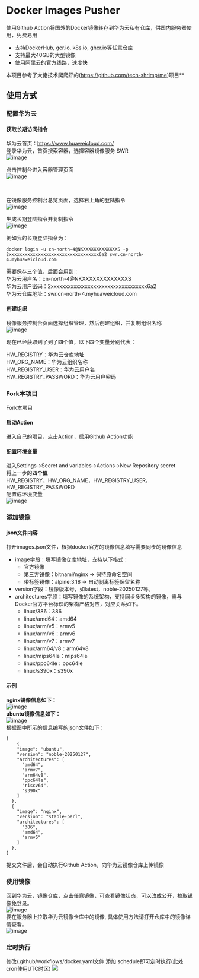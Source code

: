 # Docker Images Pusher

使用Github Action将国外的Docker镜像转存到华为云私有仓库，供国内服务器使用，免费易用<br>
- 支持DockerHub, gcr.io, k8s.io, ghcr.io等任意仓库<br>
- 支持最大40GB的大型镜像<br>
- 使用阿里云的官方线路，速度快<br>

本项目参考了大佬技术爬爬虾的(https://github.com/tech-shrimp/me)项目**<br>

## 使用方式


### 配置华为云
#### 获取长期访问指令
华为云首页：https://www.huaweicloud.com/<br>
登录华为云，首页搜索容器，选择容器镜像服务 SWR<br>
![image](https://github.com/user-attachments/assets/29bf8d98-7d4e-437e-b172-82526202bc20)
<br>

点击控制台进入容器管理页面<br>
![image](https://github.com/user-attachments/assets/c46b2253-0a52-47ed-9d85-4ffadc4a8062)

<br>

在镜像服务控制台总览页面，选择右上角的登陆指令<br>
![image](https://github.com/user-attachments/assets/aff2a25f-1646-4fbe-9bf2-6ad289011cc1)

生成长期登陆指令并复制指令<br>
![image](https://github.com/user-attachments/assets/7f55a99a-a6ce-4d49-94d2-3853b20a0ab5)

例如我的长期登陆指令为：<br>
```
docker login -u cn-north-4@NKXXXXXXXXXXXXXS -p 2xxxxxxxxxxxxxxxxxxxxxxxxxxxxxxxxxx6a2 swr.cn-north-4.myhuaweicloud.com
```


需要保存三个值，后面会用到：<br>
华为云用户名：cn-north-4@NKXXXXXXXXXXXXXS<br>
华为云用户密码：2xxxxxxxxxxxxxxxxxxxxxxxxxxxxxxxxxx6a2<br>
华为云仓库地址：swr.cn-north-4.myhuaweicloud.com<br>

#### 创建组织

镜像服务控制台页面选择组织管理，然后创建组织，并复制组织名称<br>
![image](https://github.com/user-attachments/assets/4d5ba05f-00c2-4aac-aca2-0fc74da9269c)

现在已经获取到了到了四个值，以下四个变量分别代表：<br>

HW_REGISTRY：华为云仓库地址<br>
HW_ORG_NAME：华为云组织名称<br>
HW_REGISTRY_USER：华为云用户名<br>
HW_REGISTRY_PASSWORD：华为云用户密码<br>

### Fork本项目
Fork本项目<br>
#### 启动Action
进入自己的项目，点击Action，启用Github Action功能<br>
#### 配置环境变量
进入Settings->Secret and variables->Actions->New Repository secret<br>
将上一步的**四个值**<br>
HW_REGISTRY，HW_ORG_NAME，HW_REGISTRY_USER，HW_REGISTRY_PASSWORD<br>
配置成环境变量<br>
![image](https://github.com/user-attachments/assets/2aee2a32-9fb0-4d01-b026-c1909c414240)


### 添加镜像
#### json文件内容
打开images.json文件，根据docker官方的镜像信息填写需要同步的镜像信息<br>
- image字段：填写镜像仓库地址，支持以下格式：<br>
    - 官方镜像<br>
    - 第三方镜像：bitnami/nginx → 保持原命名空间<br>
    - 带标签镜像：alpine:3.18 → 自动剥离标签保留名称<br>
- version字段：镜像版本号，如latest，noble-20250127等。
- architectures字段：填写镜像的系统架构，支持同步多架构的镜像，需与Docker官方平台标识的架构严格对应，对应关系如下。
    - linux/386：386<br>
    - linux/amd64：amd64<br>
    - linux/arm/v5：armv5<br>
    - linux/arm/v6：armv6<br>
    - linux/arm/v7：armv7<br>
    - linux/arm64/v8：arm64v8<br>
    - linux/mips64le：mips64le<br>
    - linux/ppc64le：ppc64le<br>
    - linux/s390x：s390x<br>

#### 示例

**nginx镜像信息如下：**<br>
![image](https://github.com/user-attachments/assets/e3489aac-a15e-4e38-a087-5e1d924f81f0)
<br>
**ubuntu镜像信息如下：**<br>
![image](https://github.com/user-attachments/assets/b4f484ba-4fc1-4f1d-970c-cbea74da2b80)
<br>
根据图中所示的信息编写的json文件如下：
```
[
    {
    "image": "ubuntu",
    "version": "noble-20250127",
    "architectures": [
      "amd64", 
      "armv7",
      "arm64v8",
      "ppc64le",
      "riscv64",
      "s390x"
    ]
  },
  {
    "image": "nginx",
    "version": "stable-perl",
    "architectures": [
      "386",
      "amd64",
      "armv5"
    ]
  },
]
```

提交文件后，会自动执行Github Action，向华为云镜像仓库上传镜像<br>

### 使用镜像
回到华为云，镜像仓库，点击任意镜像，可查看镜像状态，可以改成公开，拉取镜像免登录。<br>
![image](https://github.com/user-attachments/assets/352d1d64-728e-49a9-809f-d44486b43b0d)
<br>
要在服务器上拉取华为云镜像仓库中的镜像, 具体使用方法请打开仓库中的镜像详情查看。<br>
![image](https://github.com/user-attachments/assets/3671a5f6-2c12-4b86-b469-495b3dae1164)


### 定时执行
修改/.github/workflows/docker.yaml文件
添加 schedule即可定时执行(此处cron使用UTC时区)
![](doc/定时执行.png)
